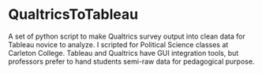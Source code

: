# QualtricsToTableau
A set of python script to make Qualtrics survey output into clean data for Tableau novice to analyze. I scripted for Political Science classes at Carleton College. Tableau and Qualtrics have GUI integration tools, but professors prefer to hand students semi-raw data for pedagogical purpose.
